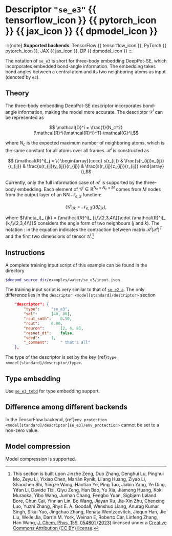 # Descriptor `"se_e3"` {{ tensorflow_icon }} {{ pytorch_icon }} {{ jax_icon }} {{ dpmodel_icon }}

:::{note}
**Supported backends**: TensorFlow {{ tensorflow_icon }}, PyTorch {{ pytorch_icon }}, JAX {{ jax_icon }}, DP {{ dpmodel_icon }}
:::

The notation of `se_e3` is short for three-body embedding DeepPot-SE, which incorporates embedded bond-angle information.
The embedding takes bond angles between a central atom and its two neighboring atoms as input (denoted by `e3`).

## Theory

The three-body embedding DeepPot-SE descriptor incorporates bond-angle information, making the model more accurate. The descriptor $\mathcal{D}^i$ can be represented as

```math
    \mathcal{D}^i = \frac{1}{N_c^2}(\mathcal{R}^i(\mathcal{R}^i)^T):\mathcal{G}^i,
```

where
$N_c$ is the expected maximum number of neighboring atoms, which is the same constant for all atoms over all frames.
$\mathcal{R}^i$ is constructed as

```math
    (\mathcal{R}^i)_j =
    \{
    \begin{array}{cccc}
    s(r_{ij}) & \frac{s(r_{ij})x_{ij}}{r_{ij}} & \frac{s(r_{ij})y_{ij}}{r_{ij}} & \frac{s(r_{ij})z_{ij}}{r_{ij}}
    \end{array}
    \},
```

Currently, only the full information case of $\mathcal{R}^i$ is supported by the three-body embedding.
Each element of $\mathcal{G}^i \in \mathbb{R}^{N_c \times N_c \times M}$ comes from $M$ nodes from the output layer of an NN $\mathcal{N}_{e,3}$ function:

```math
    (\mathcal{G}^i)_{jk}=\mathcal{N}_{e,3}((\theta_i)_{jk}),
```

where $(\theta_i)_ {jk} = (\mathcal{R}^i)_ {j,\\{2,3,4\\}}\cdot (\mathcal{R}^i)_ {k,\\{2,3,4\\}}$ considers the angle form of two neighbours ($j$ and $k$).
The notation $:$ in the equation indicates the contraction between matrix $\mathcal{R}^i(\mathcal{R}^i)^T$ and the first two dimensions of tensor $\mathcal{G}^i$.[^1]

[^1]: This section is built upon Jinzhe Zeng, Duo Zhang, Denghui Lu, Pinghui Mo, Zeyu Li, Yixiao Chen, Marián Rynik, Li'ang Huang, Ziyao Li, Shaochen Shi, Yingze Wang, Haotian Ye, Ping Tuo, Jiabin Yang, Ye Ding, Yifan Li, Davide Tisi, Qiyu Zeng, Han Bao, Yu Xia, Jiameng Huang, Koki Muraoka, Yibo Wang, Junhan Chang, Fengbo Yuan, Sigbjørn Løland Bore, Chun Cai, Yinnian Lin, Bo Wang, Jiayan Xu, Jia-Xin Zhu, Chenxing Luo, Yuzhi Zhang, Rhys E. A. Goodall, Wenshuo Liang, Anurag Kumar Singh, Sikai Yao, Jingchao Zhang, Renata Wentzcovitch, Jiequn Han, Jie Liu, Weile Jia, Darrin M. York, Weinan E, Roberto Car, Linfeng Zhang, Han Wang, [J. Chem. Phys. 159, 054801 (2023)](https://doi.org/10.1063/5.0155600) licensed under a [Creative Commons Attribution (CC BY) license](http://creativecommons.org/licenses/by/4.0/).

## Instructions

A complete training input script of this example can be found in the directory

```bash
$deepmd_source_dir/examples/water/se_e3/input.json
```

The training input script is very similar to that of [`se_e2_a`](train-se-e2-a.md). The only difference lies in the `descriptor <model[standard]/descriptor>` section

```json
	"descriptor": {
	    "type":		"se_e3",
	    "sel":		[40, 80],
	    "rcut_smth":	0.50,
	    "rcut":		6.00,
	    "neuron":		[2, 4, 8],
	    "resnet_dt":	false,
	    "seed":		1,
	    "_comment":		" that's all"
	},
```

The type of the descriptor is set by the key {ref}`type <model[standard]/descriptor/type>`.

## Type embedding

Use [`se_e3_tebd`](./train-se-e3-tebd.md) for type embedding support.

## Difference among different backends

In the TensorFlow backend, {ref}`env_protection <model[standard]/descriptor[se_e3]/env_protection>` cannot be set to a non-zero value.

## Model compression

Model compression is supported.

